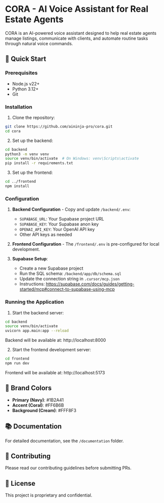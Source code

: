 # CORA - AI Voice Assistant for Real Estate Agents

CORA is an AI-powered voice assistant designed to help real estate agents manage listings, communicate with clients, and automate routine tasks through natural voice commands.

## 🚀 Quick Start

### Prerequisites
- Node.js v22+ 
- Python 3.12+
- Git

### Installation

1. Clone the repository:
```bash
git clone https://github.com/aininja-pro/cora.git
cd cora
```

2. Set up the backend:
```bash
cd backend
python3 -m venv venv
source venv/bin/activate  # On Windows: venv\Scripts\activate
pip install -r requirements.txt
```

3. Set up the frontend:
```bash
cd ../frontend
npm install
```

### Configuration

1. **Backend Configuration** - Copy and update `/backend/.env`:
   - `SUPABASE_URL`: Your Supabase project URL
   - `SUPABASE_KEY`: Your Supabase anon key
   - `OPENAI_API_KEY`: Your OpenAI API key
   - Other API keys as needed

2. **Frontend Configuration** - The `/frontend/.env` is pre-configured for local development.

3. **Supabase Setup**:
   - Create a new Supabase project
   - Run the SQL schema: `/backend/app/db/schema.sql`
   - Update the connection string in `.cursor/mcp.json`
   - Instructions: https://supabase.com/docs/guides/getting-started/mcp#connect-to-supabase-using-mcp

### Running the Application

1. Start the backend server:
```bash
cd backend
source venv/bin/activate
uvicorn app.main:app --reload
```
Backend will be available at: http://localhost:8000

2. Start the frontend development server:
```bash
cd frontend
npm run dev
```
Frontend will be available at: http://localhost:5173

## 🎨 Brand Colors

- **Primary (Navy)**: #1B2A41
- **Accent (Coral)**: #FF6B6B  
- **Background (Cream)**: #FFF8F3

## 📚 Documentation

For detailed documentation, see the `/documentation` folder.

## 🤝 Contributing

Please read our contributing guidelines before submitting PRs.

## 📄 License

This project is proprietary and confidential.